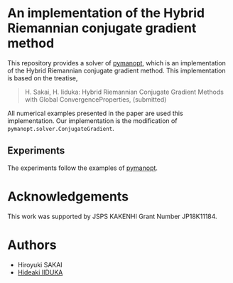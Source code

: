 # An implementation of the Hybrid Riemannian conjugate gradient method

This repository provides a solver of [pymanopt](https://github.com/pymanopt/pymanopt),
which is an implementation of the Hybrid Riemannian conjugate gradient method.
This implementation is based on the treatise,

> H. Sakai, H. Iiduka: Hybrid Riemannian Conjugate Gradient Methods with Global ConvergenceProperties, (submitted)

All numerical examples presented in the paper are used this implementation.
Our implementation is the modification of `pymanopt.solver.ConjugateGradient`.

## Experiments
The experiments follow the examples of [pymanopt](https://github.com/pymanopt/pymanopt/tree/master/examples).

# Acknowledgements
This work was supported by JSPS KAKENHI Grant Number JP18K11184.

# Authors
  * Hiroyuki SAKAI
  * [Hideaki IIDUKA](https://iiduka.net)
